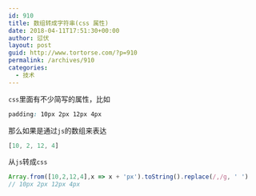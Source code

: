 ```yaml
---
id: 910
title: 数组转成字符串(css 属性)
date: 2018-04-11T17:51:30+00:00
author: 愆伏
layout: post
guid: http://www.tortorse.com/?p=910
permalink: /archives/910
categories:
  - 技术
---
```

`css`里面有不少简写的属性，比如

```css
padding: 10px 2px 12px 4px
```

那么如果是通过`js`的数组来表达

```javascript
[10, 2, 12, 4]
```

从`js`转成`css`

```javascript
Array.from([10,2,12,4],x => x + 'px').toString().replace(/,/g, ' ')
// 10px 2px 12px 4px 
```